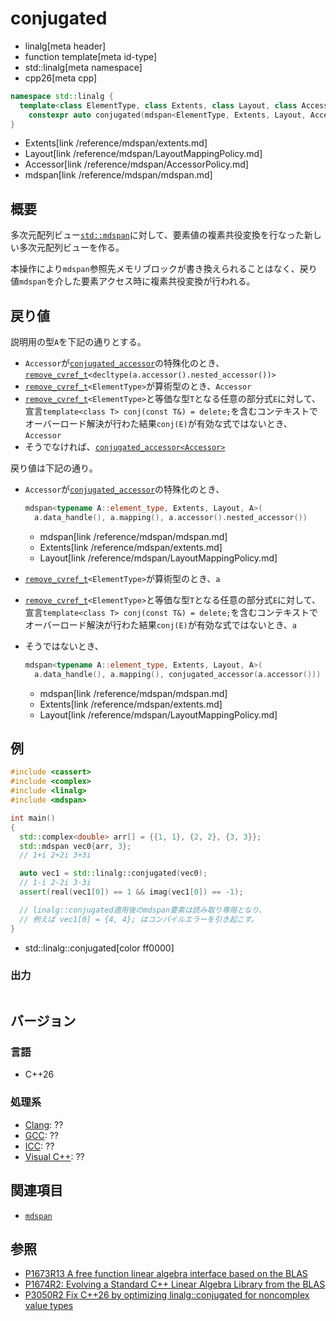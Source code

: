 # conjugated
* linalg[meta header]
* function template[meta id-type]
* std::linalg[meta namespace]
* cpp26[meta cpp]

```cpp
namespace std::linalg {
  template<class ElementType, class Extents, class Layout, class Accessor>
    constexpr auto conjugated(mdspan<ElementType, Extents, Layout, Accessor> a);
}
```
* Extents[link /reference/mdspan/extents.md]
* Layout[link /reference/mdspan/LayoutMappingPolicy.md]
* Accessor[link /reference/mdspan/AccessorPolicy.md]
* mdspan[link /reference/mdspan/mdspan.md]

## 概要
多次元配列ビュー[`std::mdspan`](/reference/mdspan/mdspan.md)に対して、要素値の複素共役変換を行なった新しい多次元配列ビューを作る。

本操作により`mdspan`参照先メモリブロックが書き換えられることはなく、戻り値`mdspan`を介した要素アクセス時に複素共役変換が行われる。


## 戻り値
説明用の型`A`を下記の通りとする。

- `Accessor`が[`conjugated_accessor`](conjugated_accessor.md)の特殊化のとき、[`remove_cvref_t`](/reference/type_traits/remove_cvref.md)`<decltype(a.accessor().nested_accessor())>`
- [`remove_cvref_t`](/reference/type_traits/remove_cvref.md)`<ElementType>`が算術型のとき、`Accessor`
- [`remove_cvref_t`](/reference/type_traits/remove_cvref.md)`<ElementType>`と等価な型`T`となる任意の部分式`E`に対して、宣言`template<class T> conj(const T&) = delete;`を含むコンテキストでオーバーロード解決が行わた結果`conj(E)`が有効な式ではないとき、`Accessor`
- そうでなければ、[`conjugated_accessor<Accessor>`](conjugated_accessor.md)

戻り値は下記の通り。

- `Accessor`が[`conjugated_accessor`](conjugated_accessor.md)の特殊化のとき、
    ```cpp
    mdspan<typename A::element_type, Extents, Layout, A>(
      a.data_handle(), a.mapping(), a.accessor().nested_accessor())
    ```
    * mdspan[link /reference/mdspan/mdspan.md]
    * Extents[link /reference/mdspan/extents.md]
    * Layout[link /reference/mdspan/LayoutMappingPolicy.md]

- [`remove_cvref_t`](/reference/type_traits/remove_cvref.md)`<ElementType>`が算術型のとき、`a`
- [`remove_cvref_t`](/reference/type_traits/remove_cvref.md)`<ElementType>`と等価な型`T`となる任意の部分式`E`に対して、宣言`template<class T> conj(const T&) = delete;`を含むコンテキストでオーバーロード解決が行わた結果`conj(E)`が有効な式ではないとき、`a`
- そうではないとき、
    ```cpp
    mdspan<typename A::element_type, Extents, Layout, A>(
      a.data_handle(), a.mapping(), conjugated_accessor(a.accessor()))
    ```
    * mdspan[link /reference/mdspan/mdspan.md]
    * Extents[link /reference/mdspan/extents.md]
    * Layout[link /reference/mdspan/LayoutMappingPolicy.md]


## 例
```cpp example
#include <cassert>
#include <complex>
#include <linalg>
#include <mdspan>

int main()
{
  std::complex<double> arr[] = {{1, 1}, {2, 2}, {3, 3}};
  std::mdspan vec0{arr, 3};
  // 1+i 2+2i 3+3i

  auto vec1 = std::linalg::conjugated(vec0);
  // 1-i 2-2i 3-3i
  assert(real(vec1[0]) == 1 && imag(vec1[0]) == -1);

  // linalg::conjugated適用後のmdspan要素は読み取り専用となり、
  // 例えば vec1[0] = {4, 4}; はコンパイルエラーを引き起こす。
}
```
* std::linalg::conjugated[color ff0000]

### 出力
```
```


## バージョン
### 言語
- C++26

### 処理系
- [Clang](/implementation.md#clang): ??
- [GCC](/implementation.md#gcc): ??
- [ICC](/implementation.md#icc): ??
- [Visual C++](/implementation.md#visual_cpp): ??


## 関連項目
- [`mdspan`](/reference/mdspan/mdspan.md)


## 参照
- [P1673R13 A free function linear algebra interface based on the BLAS](https://www.open-std.org/jtc1/sc22/wg21/docs/papers/2023/p1673r13.html)
- [P1674R2: Evolving a Standard C++ Linear Algebra Library from the BLAS](https://www.open-std.org/jtc1/sc22/wg21/docs/papers/2022/p1674r2.html)
- [P3050R2 Fix C++26 by optimizing linalg::conjugated for noncomplex value types](https://open-std.org/jtc1/sc22/wg21/docs/papers/2024/p3050r2.html)

